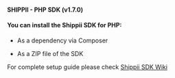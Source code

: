 #### SHIPPII - PHP SDK (v1.7.0)

#### You can install the Shippii SDK for PHP:

+ As a dependency via Composer

+ As a ZIP file of the SDK

For complete setup guide please check [Shippii SDK Wiki](https://gitlab.vconnect.systems/shippii-public/sdk/-/wikis/home)